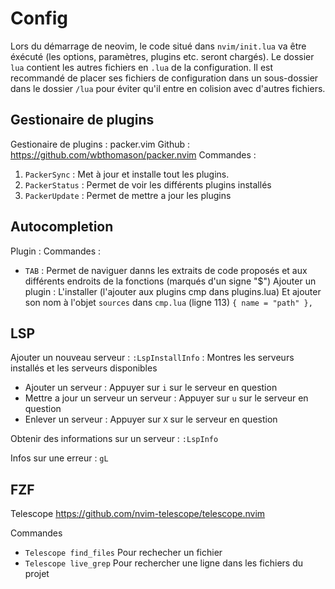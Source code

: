 # Config

Lors du démarrage de neovim, le code situé dans `nvim/init.lua` va être éxécuté (les options, paramètres, plugins etc. seront chargés).
Le dossier `lua` contient les autres fichiers en `.lua` de la configuration.
Il est recommandé de placer ses fichiers de configuration dans un sous-dossier dans le dossier `/lua` pour éviter qu'il entre en colision avec d'autres fichiers.

## Gestionaire de plugins

Gestionaire de plugins : packer.vim
Github : https://github.com/wbthomason/packer.nvim
Commandes :  
1) `PackerSync` : Met à jour et installe tout les plugins.
2) `PackerStatus` : Permet de voir les différents plugins installés
3) `PackerUpdate` : Permet de mettre a jour les plugins

## Autocompletion

Plugin : 
Commandes :  
  - `TAB` : Permet de naviguer danns les extraits de code proposés et aux différents endroits de la fonctions (marqués d'un signe "$")
Ajouter un plugin :
L'installer (l'ajouter aux plugins cmp dans plugins.lua)
Et ajouter son nom à l'objet `sources` dans `cmp.lua` (ligne 113) `{ name = "path" },`

## LSP

Ajouter un nouveau serveur :
`:LspInstallInfo` : Montres les serveurs installés et les serveurs disponibles
- Ajouter un serveur : Appuyer sur `i` sur le serveur en question
- Mettre a jour un serveur un serveur : Appuyer sur `u` sur le serveur en question
- Enlever un serveur : Appuyer sur `X` sur le serveur en question

Obtenir des informations sur un serveur : `:LspInfo`

Infos sur une erreur : `gL`

## FZF

Telescope https://github.com/nvim-telescope/telescope.nvim

Commandes

- `Telescope find_files` Pour rechecher un fichier
- `Telescope live_grep`  Pour rechercher une ligne dans les fichiers du projet


